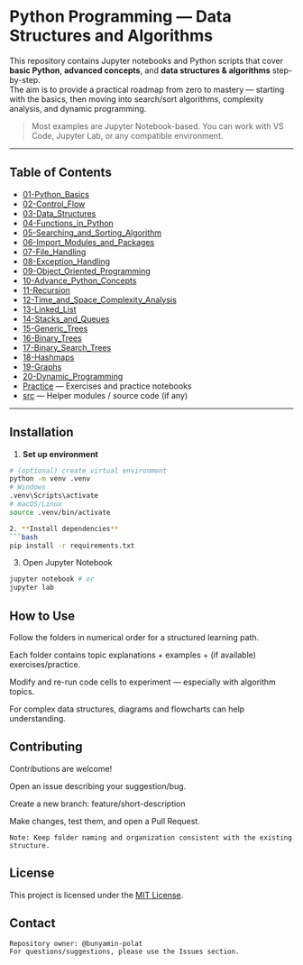 # Python Programming — Data Structures and Algorithms

This repository contains Jupyter notebooks and Python scripts that cover **basic Python**, **advanced concepts**, and **data structures & algorithms** step-by-step.  
The aim is to provide a practical roadmap from zero to mastery — starting with the basics, then moving into search/sort algorithms, complexity analysis, and dynamic programming.

> Most examples are Jupyter Notebook-based. You can work with VS Code, Jupyter Lab, or any compatible environment.

---

## Table of Contents

- [01-Python_Basics](01-Python_Basics/)
- [02-Control_Flow](02-Control_Flow/)
- [03-Data_Structures](03-Data_Structures/)
- [04-Functions_in_Python](04-Functions_in_Python/)
- [05-Searching_and_Sorting_Algorithm](05-Searching_and_Sorting_Algorithm/)
- [06-Import_Modules_and_Packages](06-Import_Modules_and_Packages/)
- [07-File_Handling](07-File_Handling/)
- [08-Exception_Handling](08-Exception_Handling/)
- [09-Object_Oriented_Programming](09-Object_Oriented_Programming/)
- [10-Advance_Python_Concepts](10-Advance_Python_Concepts/)
- [11-Recursion](11-Recursion/)
- [12-Time_and_Space_Complexity_Analysis](12-Time_and_Space_Complexity_Analysis/)
- [13-Linked_List](13-Linked_List/)
- [14-Stacks_and_Queues](14-Stacks_and_Queues/)
- [15-Generic_Trees](15-Generic_Trees/)
- [16-Binary_Trees](16-Binary_Trees/)
- [17-Binary_Search_Trees](17-Binary_Search_Trees/)
- [18-Hashmaps](18-Hashmaps/)
- [19-Graphs](19-Graphs/)
- [20-Dynamic_Programming](20-Dynamic_Programming/)
- [Practice](Practice/) — Exercises and practice notebooks
- [src](src/) — Helper modules / source code (if any)

---

## Installation

1. **Set up environment**
```bash
# (optional) create virtual environment
python -m venv .venv
# Windows
.venv\Scripts\activate
# macOS/Linux
source .venv/bin/activate

2. **Install dependencies**
```bash
pip install -r requirements.txt
```

3. Open Jupyter Notebook
```bash
jupyter notebook # or
jupyter lab
```

## How to Use

Follow the folders in numerical order for a structured learning path.

Each folder contains topic explanations + examples + (if available) exercises/practice.

Modify and re-run code cells to experiment — especially with algorithm topics.

For complex data structures, diagrams and flowcharts can help understanding.

## Contributing

Contributions are welcome!

Open an issue describing your suggestion/bug.

Create a new branch: feature/short-description

Make changes, test them, and open a Pull Request.

    Note: Keep folder naming and organization consistent with the existing structure.

## License

This project is licensed under the [MIT License](LICENSE).

## Contact
    Repository owner: @bunyamin-polat
    For questions/suggestions, please use the Issues section.
